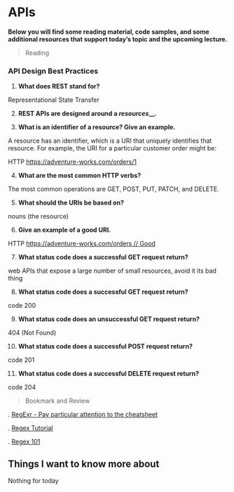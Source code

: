 # APIs


**Below you will find some reading material, code samples, and some additional resources that support today’s topic and the upcoming lecture.**



> Reading

### API Design Best Practices

1. **What does REST stand for?**

Representational State Transfer


2. **REST APIs are designed around a _resources___.**


3. **What is an identifier of a resource? Give an example.**

A resource has an identifier, which is a URI that uniquely identifies that resource. For example, the URI for a particular customer order might be:

HTTP https://adventure-works.com/orders/1


4. **What are the most common HTTP verbs?**

The most common operations are GET, POST, PUT, PATCH, and DELETE.


5. **What should the URIs be based on?**

nouns (the resource)

6. **Give an example of a good URI.**

HTTP [https://adventure-works.com/orders // Good](https://github.com/)


7. **What status code does a successful GET request return?**

web APIs that expose a large number of small resources, avoid it its bad thing
 
8. **What status code does a successful GET request return?**

code 200

9. **What status code does an unsuccessful GET request return?**

404 (Not Found)

10. **What status code does a successful POST request return?**

code 201


11. **What status code does a successful DELETE request return?**

code 204




> Bookmark and Review

. [RegExr - Pay particular attention to the cheatsheet](https://regexr.com/)

. [Regex Tutorial](https://medium.com/factory-mind/regex-tutorial-a-simple-cheatsheet-by-examples-649dc1c3f285)

. [Regex 101](https://regex101.com/)


## Things I want to know more about

Nothing for today
